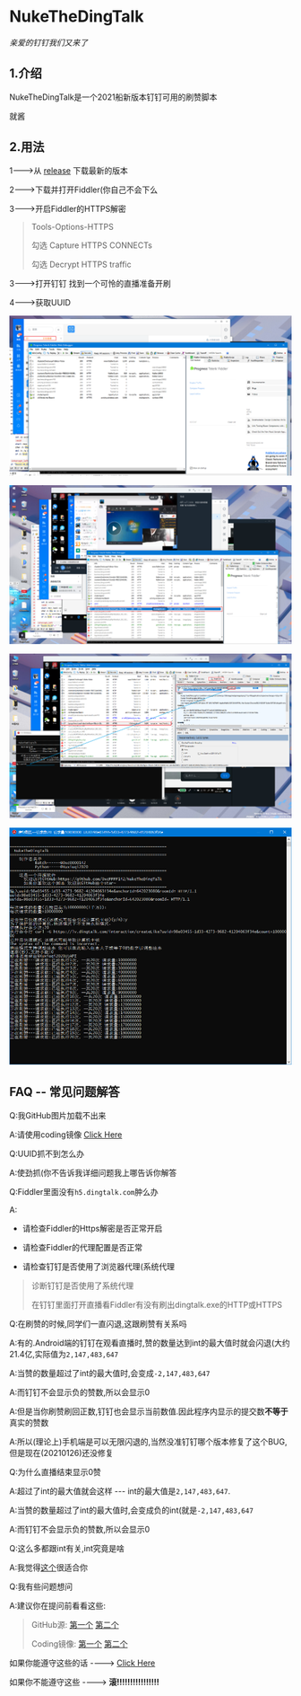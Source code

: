 # NukeTheDingTalk
*亲爱的钉钉我们又来了*
## 1.介绍
NukeTheDingTalk是一个2021船新版本钉钉可用的刷赞脚本

 就酱
 
 ## 2.用法
 
 1--->从 [release](https://github.com/0xcFFFF142/NukeTheDingTalk/releases/latest) 下载最新的版本
 
 2--->下载并打开Fiddler(你自己不会下么 
 
 3--->开启Fiddler的HTTPS解密
> Tools-Options-HTTPS
>
> 勾选 Capture HTTPS CONNECTs
>
> 勾选 Decrypt HTTPS traffic

 
 3--->打开钉钉 找到一个可怜的直播准备开刷
 
 4--->获取UUID
 
![1.png](pic/1.png)

![2.png](pic/2.png)

![3.png](pic/3.png)

![4.png](pic/4.png)

## FAQ -- 常见问题解答

Q:我GitHub图片加载不出来

A:请使用coding镜像 [Click Here](https://fxc0000142.coding.net/public/NukeTheDingtalk/NukeTheDingTalk/git/)
  
Q:UUID抓不到怎么办

A:使劲抓(你不告诉我详细问题我上哪告诉你解答

Q:Fiddler里面没有`h5.dingtalk.com`肿么办

A: 
+ 请检查Fiddler的Https解密是否正常开启

+ 请检查Fiddler的代理配置是否正常

+ 请检查钉钉是否使用了浏览器代理(系统代理

 > 诊断钉钉是否使用了系统代理
 >
 > 在钉钉里面打开直播看Fiddler有没有刷出dingtalk.exe的HTTP或HTTPS

Q:在刷赞的时候,同学们一直闪退,这跟刷赞有关系吗

A:有的.Android端的钉钉在观看直播时,赞的数量达到int的最大值时就会闪退(大约21.4亿,实际值为`2,147,483,647`

A:当赞的数量超过了int的最大值时,会变成`-2,147,483,647`

A:而钉钉不会显示负的赞数,所以会显示0

A:但是当你刷赞刷回正数,钉钉也会显示当前数值.因此程序内显示的提交数**不等于**真实的赞数

A:所以(理论上)手机端是可以无限闪退的,当然没准钉钉哪个版本修复了这个BUG,但是现在(20210126)还没修复

Q:为什么直播结束显示0赞

A:超过了int的最大值就会这样 --- int的最大值是`2,147,483,647`.

A:当赞的数量超过了int的最大值时,会变成负的int(就是`-2,147,483,647`

A:而钉钉不会显示负的赞数,所以会显示0

Q:这么多都跟int有关,int究竟是啥

A:我觉得[这个](http://www.acesheep.com/src/helpyou/?int)很适合你

Q:我有些问题想问

A:建议你在提问前看看这些: 

> GitHub源: [第一个](https://github.com/0xc0000142/Stop-Ask-Questions-The-Stupid-Ways)  [第二个](https://github.com/0xc0000142/How-To-Ask-Questions-The-Smart-Way)
>
> Coding镜像: [第一个](https://fxc0000142.coding.net/public/NukeTheDingtalk/Stop-Ask-Questions-The-Stupid-Ways/git/files)  [第二个](https://fxc0000142.coding.net/public/NukeTheDingtalk/How-To-Ask-Questions-The-Smart-Way/git)

如果你能遵守这些的话 ---->   [Click Here](https://qm.qq.com/cgi-bin/qm/qr?k=J6__CiOm8p23mJKF8GBllPuYkqXylG98&jump_from=webapi)

如果你不能遵守这些   ---->   **滚!!!!!!!!!!!!!!!!**

